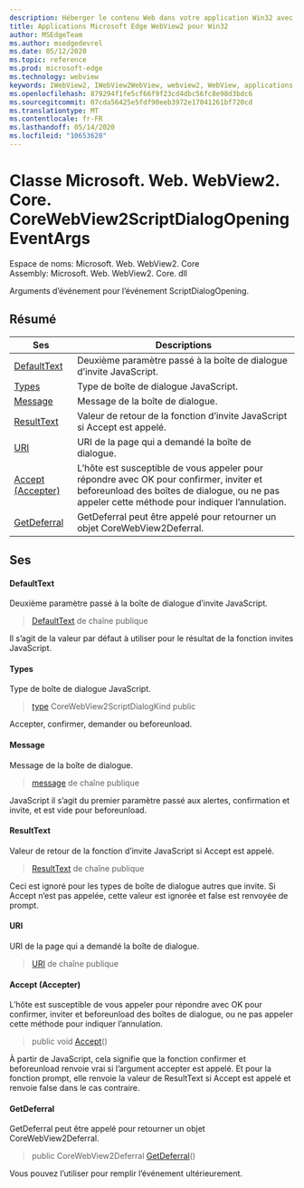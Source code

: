 ```yaml
---
description: Héberger le contenu Web dans votre application Win32 avec le contrôle Microsoft Edge WebView2
title: Applications Microsoft Edge WebView2 pour Win32
author: MSEdgeTeam
ms.author: msedgedevrel
ms.date: 05/12/2020
ms.topic: reference
ms.prod: microsoft-edge
ms.technology: webview
keywords: IWebView2, IWebView2WebView, webview2, WebView, applications Win32, Win32, Edge, ICoreWebView2, ICoreWebView2Controller, contrôle de navigateur, html Edge
ms.openlocfilehash: 879294f1fe5cf66f9f23cd4dbc56fc8e98d3bdc6
ms.sourcegitcommit: 07cda56425e5fdf90eeb3972e17041261bf720cd
ms.translationtype: MT
ms.contentlocale: fr-FR
ms.lasthandoff: 05/14/2020
ms.locfileid: "10653620"
---
```

# Classe Microsoft. Web. WebView2. Core. CoreWebView2ScriptDialogOpeningEventArgs 

Espace de noms: Microsoft. Web. WebView2. Core \
Assembly: Microsoft. Web. WebView2. Core. dll

Arguments d’événement pour l’événement ScriptDialogOpening.

## Résumé

 Ses                        | Descriptions
--------------------------------|---------------------------------------------
[DefaultText](#defaulttext) | Deuxième paramètre passé à la boîte de dialogue d’invite JavaScript.
[Types](#kind) | Type de boîte de dialogue JavaScript.
[Message](#message) | Message de la boîte de dialogue.
[ResultText](#resulttext) | Valeur de retour de la fonction d’invite JavaScript si Accept est appelé.
[URI](#uri) | URI de la page qui a demandé la boîte de dialogue.
[Accept (Accepter)](#accept) | L’hôte est susceptible de vous appeler pour répondre avec OK pour confirmer, inviter et beforeunload des boîtes de dialogue, ou ne pas appeler cette méthode pour indiquer l’annulation.
[GetDeferral](#getdeferral) | GetDeferral peut être appelé pour retourner un objet CoreWebView2Deferral.

## Ses

#### DefaultText 

Deuxième paramètre passé à la boîte de dialogue d’invite JavaScript.

> [DefaultText](#defaulttext) de chaîne publique

Il s’agit de la valeur par défaut à utiliser pour le résultat de la fonction invites JavaScript.

#### Types 

Type de boîte de dialogue JavaScript.

> [type](#kind) CoreWebView2ScriptDialogKind public

Accepter, confirmer, demander ou beforeunload.

#### Message 

Message de la boîte de dialogue.

> [message](#message) de chaîne publique

JavaScript il s’agit du premier paramètre passé aux alertes, confirmation et invite, et est vide pour beforeunload.

#### ResultText 

Valeur de retour de la fonction d’invite JavaScript si Accept est appelé.

> [ResultText](#resulttext) de chaîne publique

Ceci est ignoré pour les types de boîte de dialogue autres que invite. Si Accept n’est pas appelée, cette valeur est ignorée et false est renvoyée de prompt.

#### URI 

URI de la page qui a demandé la boîte de dialogue.

> [URI](#uri) de chaîne publique

#### Accept (Accepter) 

L’hôte est susceptible de vous appeler pour répondre avec OK pour confirmer, inviter et beforeunload des boîtes de dialogue, ou ne pas appeler cette méthode pour indiquer l’annulation.

> public void [Accept](#accept)()

À partir de JavaScript, cela signifie que la fonction confirmer et beforeunload renvoie vrai si l’argument accepter est appelé. Et pour la fonction prompt, elle renvoie la valeur de ResultText si Accept est appelé et renvoie false dans le cas contraire.

#### GetDeferral 

GetDeferral peut être appelé pour retourner un objet CoreWebView2Deferral.

> public CoreWebView2Deferral [GetDeferral](#getdeferral)()

Vous pouvez l’utiliser pour remplir l’événement ultérieurement.

